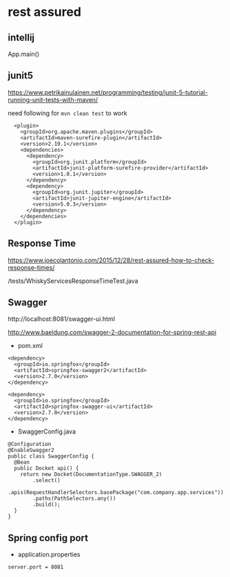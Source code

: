 # rest assured

## intellij

App.main()

## junit5

https://www.petrikainulainen.net/programming/testing/junit-5-tutorial-running-unit-tests-with-maven/

need following for `mvn clean test` to work

```
  <plugin>
    <groupId>org.apache.maven.plugins</groupId>
    <artifactId>maven-surefire-plugin</artifactId>
    <version>2.19.1</version>
    <dependencies>
      <dependency>
        <groupId>org.junit.platform</groupId>
        <artifactId>junit-platform-surefire-provider</artifactId>
        <version>1.0.1</version>
      </dependency>
      <dependency>
        <groupId>org.junit.jupiter</groupId>
        <artifactId>junit-jupiter-engine</artifactId>
        <version>5.0.3</version>
      </dependency>
    </dependencies>
  </plugin>
```

## Response Time

https://www.joecolantonio.com/2015/12/28/rest-assured-how-to-check-response-times/

/tests/WhiskyServicesResponseTimeTest.java

## Swagger

http://localhost:8081/swagger-ui.html

http://www.baeldung.com/swagger-2-documentation-for-spring-rest-api

- pom.xml

```
<dependency>
  <groupId>io.springfox</groupId>
  <artifactId>springfox-swagger2</artifactId>
  <version>2.7.0</version>
</dependency>

<dependency>
  <groupId>io.springfox</groupId>
  <artifactId>springfox-swagger-ui</artifactId>
  <version>2.7.0</version>
</dependency>
```

- SwaggerConfig.java

```
@Configuration
@EnableSwagger2
public class SwaggerConfig {
  @Bean
  public Docket api() {
    return new Docket(DocumentationType.SWAGGER_2)
        .select()
        .apis(RequestHandlerSelectors.basePackage("com.company.app.services"))
        .paths(PathSelectors.any())
        .build();
  }
}
```

## Spring config port

- application.properties

```
server.port = 8081
```
